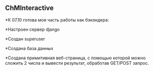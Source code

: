 ## ChMInteractive
 *К 07.10 готова моя часть работы как бэкэндера:
 
 *Настроен сервер django 
 
 *Создан superuser 
 
 *Создана база данных
 
 *Создана примитивная веб-страница, с помощью которой можно сложить 2 числа и вывеcти результат, обработав GET/POST запрос. 
